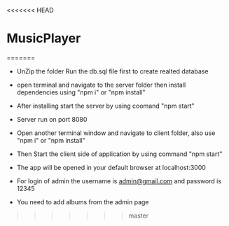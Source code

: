 <<<<<<< HEAD
# MusicPlayer
=======
- UnZip the folder
  Run the db.sql file first to create realted database
- open terminal and navigate to the server folder then install dependencies using "npm i" or "npm install"
- After installing start the server by using coomand "npm start"
- Server run on port 8080

- Open another terminal window and navigate to client folder, also use "npm i" or "npm install"
- Then Start the client side of application by using command "npm start"
- The app will be opened in your default browser at localhost:3000

- For login of admin the username is admin@gmail.com and password is 12345
- You need to add albums from the admin page
>>>>>>> master
